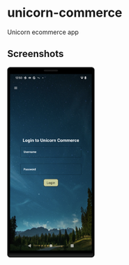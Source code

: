 # unicorn-commerce
Unicorn ecommerce app

## Screenshots
<img src="https://raw.githubusercontent.com/arunabhdas/unicorn-commerce/main/screenshots/screenshot_1.png" width="200"/>
